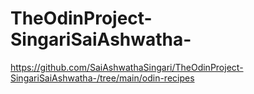 # TheOdinProject-SingariSaiAshwatha-
https://github.com/SaiAshwathaSingari/TheOdinProject-SingariSaiAshwatha-/tree/main/odin-recipes
